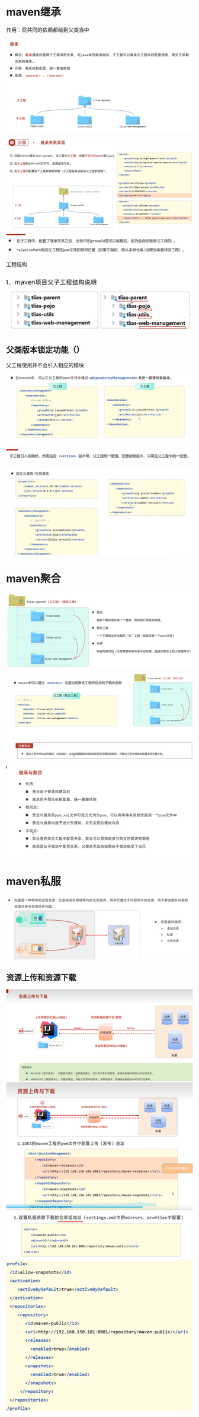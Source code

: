 # maven继承
作用：将共同的依赖都给到父类当中


![img.png](img.png)


![img_1.png](img_1.png)

![img_2.png](img_2.png)

工程结构

![img_3.png](img_3.png)

## 父类版本锁定功能（<dependencyManagement>）

父工程使用<dependencyManagement>并不会引入相应的模块

![img_4.png](img_4.png)

![img_5.png](img_5.png)

![img_6.png](img_6.png)

# maven聚合
![img_7.png](img_7.png)

![img_8.png](img_8.png)


![img_9.png](img_9.png)

# maven私服
![img_10.png](img_10.png)

## 资源上传和资源下载
![img_11.png](img_11.png)
![img_12.png](img_12.png)
![img_13.png](img_13.png)
![img_14.png](img_14.png)